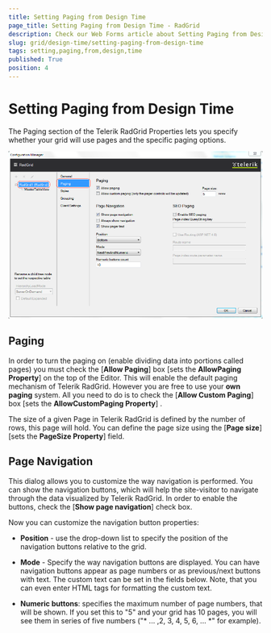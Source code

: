 ```yaml
---
title: Setting Paging from Design Time
page_title: Setting Paging from Design Time - RadGrid
description: Check our Web Forms article about Setting Paging from Design Time.
slug: grid/design-time/setting-paging-from-design-time
tags: setting,paging,from,design,time
published: True
position: 4
---
```


# Setting Paging from Design Time



The Paging section of the Telerik RadGrid Properties lets you specify whether your grid will use pages and the specific paging options.

![Design-time Paging](images/grid_setting_paging_from_design-time.png)

## Paging

In order to turn the paging on (enable dividing data into portions called pages) you must check the [**Allow Paging**] box [sets the **AllowPaging Property**] on the top of the Editor. This will enable the default paging mechanism of Telerik RadGrid. However you are free to use your **own paging** system. All you need to do is to check the [**Allow Custom Paging**] box [sets the **AllowCustomPaging Property**] .

The size of a given Page in Telerik RadGrid is defined by the number of rows, this page will hold. You can define the page size using the [**Page size**] [sets the **PageSize Property**] field.

## Page Navigation

This dialog allows you to customize the way navigation is performed. You can show the navigation buttons, which will help the site-visitor to navigate through the data visualized by Telerik RadGrid. In order to enable the buttons, check the [**Show page navigation**] check box.

Now you can customize the navigation button properties:

* **Position** - use the drop-down list to specify the position of the navigation buttons relative to the grid.

* **Mode** - Specify the way navigation buttons are displayed. You can have navigation buttons appear as page numbers or as previous/next buttons with text. The custom text can be set in the fields below. Note, that you can even enter HTML tags for formatting the custom text.

* **Numeric buttons**: specifies the maximum number of page numbers, that will be shown. If you set this to "5" and your grid has 10 pages, you will see them in series of five numbers ("* ... ,2, 3, 4, 5, 6, ... *" for example).
